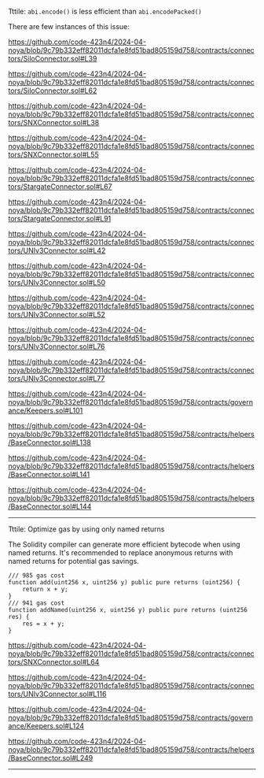 Tttile: 
`abi.encode()` is less efficient than `abi.encodePacked()`

There are few instances of this issue:

https://github.com/code-423n4/2024-04-noya/blob/9c79b332eff82011dcfa1e8fd51bad805159d758/contracts/connectors/SiloConnector.sol#L39

https://github.com/code-423n4/2024-04-noya/blob/9c79b332eff82011dcfa1e8fd51bad805159d758/contracts/connectors/SiloConnector.sol#L62

https://github.com/code-423n4/2024-04-noya/blob/9c79b332eff82011dcfa1e8fd51bad805159d758/contracts/connectors/SNXConnector.sol#L38

https://github.com/code-423n4/2024-04-noya/blob/9c79b332eff82011dcfa1e8fd51bad805159d758/contracts/connectors/SNXConnector.sol#L55

https://github.com/code-423n4/2024-04-noya/blob/9c79b332eff82011dcfa1e8fd51bad805159d758/contracts/connectors/StargateConnector.sol#L67

https://github.com/code-423n4/2024-04-noya/blob/9c79b332eff82011dcfa1e8fd51bad805159d758/contracts/connectors/StargateConnector.sol#L91

https://github.com/code-423n4/2024-04-noya/blob/9c79b332eff82011dcfa1e8fd51bad805159d758/contracts/connectors/UNIv3Connector.sol#L42

https://github.com/code-423n4/2024-04-noya/blob/9c79b332eff82011dcfa1e8fd51bad805159d758/contracts/connectors/UNIv3Connector.sol#L50

https://github.com/code-423n4/2024-04-noya/blob/9c79b332eff82011dcfa1e8fd51bad805159d758/contracts/connectors/UNIv3Connector.sol#L52

https://github.com/code-423n4/2024-04-noya/blob/9c79b332eff82011dcfa1e8fd51bad805159d758/contracts/connectors/UNIv3Connector.sol#L76

https://github.com/code-423n4/2024-04-noya/blob/9c79b332eff82011dcfa1e8fd51bad805159d758/contracts/connectors/UNIv3Connector.sol#L77

https://github.com/code-423n4/2024-04-noya/blob/9c79b332eff82011dcfa1e8fd51bad805159d758/contracts/governance/Keepers.sol#L101

https://github.com/code-423n4/2024-04-noya/blob/9c79b332eff82011dcfa1e8fd51bad805159d758/contracts/helpers/BaseConnector.sol#L138

https://github.com/code-423n4/2024-04-noya/blob/9c79b332eff82011dcfa1e8fd51bad805159d758/contracts/helpers/BaseConnector.sol#L141

https://github.com/code-423n4/2024-04-noya/blob/9c79b332eff82011dcfa1e8fd51bad805159d758/contracts/helpers/BaseConnector.sol#L144
*********************************************************************************
Tttile: 
Optimize gas by using only named returns


The Solidity compiler can generate more efficient bytecode when using named returns. It's recommended to replace anonymous returns with named returns for potential gas savings.

    /// 985 gas cost
    function add(uint256 x, uint256 y) public pure returns (uint256) {
        return x + y;
    }
    /// 941 gas cost
    function addNamed(uint256 x, uint256 y) public pure returns (uint256 res) {
        res = x + y;
    }

https://github.com/code-423n4/2024-04-noya/blob/9c79b332eff82011dcfa1e8fd51bad805159d758/contracts/connectors/SNXConnector.sol#L64

https://github.com/code-423n4/2024-04-noya/blob/9c79b332eff82011dcfa1e8fd51bad805159d758/contracts/connectors/UNIv3Connector.sol#L116

https://github.com/code-423n4/2024-04-noya/blob/9c79b332eff82011dcfa1e8fd51bad805159d758/contracts/governance/Keepers.sol#L124

https://github.com/code-423n4/2024-04-noya/blob/9c79b332eff82011dcfa1e8fd51bad805159d758/contracts/helpers/BaseConnector.sol#L249

*********************************************************************************